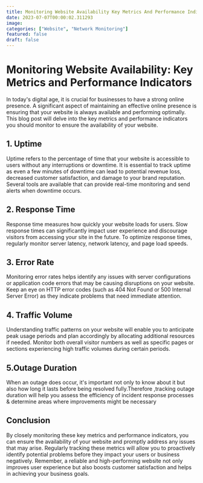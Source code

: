 ```yaml
---
title: Monitoring Website Availability Key Metrics And Performance Indicators
date: 2023-07-07T00:00:02.311293
image: 
categories: ["Website", "Network Monitoring"]
featured: false
draft: false
---
```

# Monitoring Website Availability: Key Metrics and Performance Indicators

In today's digital age, it is crucial for businesses to have a strong online presence. A significant aspect of maintaining an effective online presence is ensuring that your website is always available and performing optimally. This blog post will delve into the key metrics and performance indicators you should monitor to ensure the availability of your website.

## 1. Uptime
Uptime refers to the percentage of time that your website is accessible to users without any interruptions or downtime. It is essential to track uptime as even a few minutes of downtime can lead to potential revenue loss, decreased customer satisfaction, and damage to your brand reputation. Several tools are available that can provide real-time monitoring and send alerts when downtime occurs.

## 2. Response Time
Response time measures how quickly your website loads for users. Slow response times can significantly impact user experience and discourage visitors from accessing your site in the future. To optimize response times, regularly monitor server latency, network latency, and page load speeds.

## 3. Error Rate
Monitoring error rates helps identify any issues with server configurations or application code errors that may be causing disruptions on your website. Keep an eye on HTTP error codes (such as 404 Not Found or 500 Internal Server Error) as they indicate problems that need immediate attention.

## 4. Traffic Volume
Understanding traffic patterns on your website will enable you to anticipate peak usage periods and plan accordingly by allocating additional resources if needed. Monitor both overall visitor numbers as well as specific pages or sections experiencing high traffic volumes during certain periods.

## 5.Outage Duration
When an outage does occur, it's important not only to know about it but also how long it lasts before being resolved fully.Therefore ,tracking outage duration will help you assess the efficiency of incident response processes & determine areas where improvements might be necessary 

## Conclusion 
By closely monitoring these key metrics and performance indicators, you can ensure the availability of your website and promptly address any issues that may arise. Regularly tracking these metrics will allow you to proactively identify potential problems before they impact your users or business negatively. Remember, a reliable and high-performing website not only improves user experience but also boosts customer satisfaction and helps in achieving your business goals.